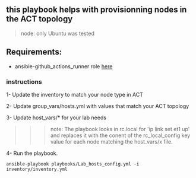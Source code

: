 ## this playbook helps with provisionning nodes in the ACT topology

> node: only Ubuntu was tested 

## Requirements: 
- ansible-github_actions_runner role [here](https://github.com/MonolithProjects/ansible-github_actions_runner)

### instructions
1- Update the inventory to match your node type in ACT

2- Update group_vars/hosts.yml with values that match your ACT topology

3- Update host_vars/* for your lab needs
>>> note: The playbook looks in rc.local for 'ip link set et1 up' and replaces it with the conent of the rc_local_config key value for each node matching the host_vars/x file.

4- Run the playbook.
    
    ansible-playbook playbooks/Lab_hosts_config.yml -i inventory/inventory.yml